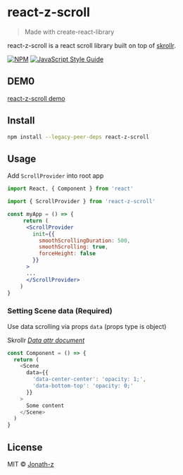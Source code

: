 # react-z-scroll

> Made with create-react-library

react-z-scroll is a react scroll library built on top of [skrollr](https://github.com/Prinzhorn/skrollr).

[![NPM](https://img.shields.io/npm/v/react-z-scroll.svg)](https://www.npmjs.com/package/react-z-scroll) [![JavaScript Style Guide](https://img.shields.io/badge/code_style-standard-brightgreen.svg)](https://standardjs.com)

## DEM0

[react-z-scroll demo](https://react-z-scroll-demo-butik004.vercel.app)

## Install

```bash
npm install --legacy-peer-deps react-z-scroll
```

## Usage

Add `ScrollProvider` into root app

```jsx
import React, { Component } from 'react'

import { ScrollProvider } from 'react-z-scroll'

const myApp = () => {
     return (
      <ScrollProvider
        init={{
          smoothScrollingDuration: 500,
          smoothScrolling: true,
          forceHeight: false
        }}
      >
      ...
      </ScrollProvider>
    )
}
```

### Setting Scene data (Required)

Use data scrolling via props `data` (props type is object)

Skrollr [_Data attr document_](https://github.com/Prinzhorn/skrollr#absolute-vs-relative-mode)

```js
const Component = () => {
  return (
    <Scene
      data={{
        'data-center-center': 'opacity: 1;',
        'data-bottom-top': 'opacity: 0;'
      }}
    >
      Some content
    </Scene>
  )
}
```

## License

MIT © [Jonath-z](https://github.com/Jonath-z)
